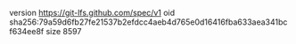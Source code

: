 version https://git-lfs.github.com/spec/v1
oid sha256:79a59d6fb27fe21537b2efdcc4aeb4d765e0d16416fba633aea341bcf634ee8f
size 8597
